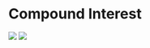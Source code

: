 # Compound Interest

![](https://github.com/VaibhavUpreti/collegehomework/blob/main/collegehomework/C/Compoundint/Screenshot%202021-12-21%20at%207.55.12%20PM.png)
![](https://github.com/VaibhavUpreti/collegehomework/blob/main/collegehomework/C/Compoundint/compflow.jpeg)



